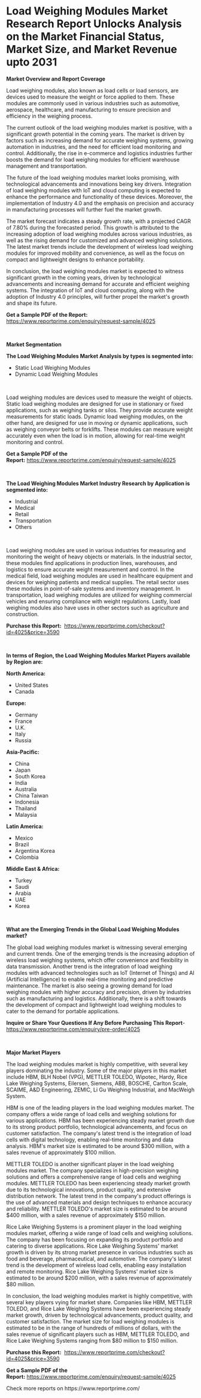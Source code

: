 <p><h1>Load Weighing Modules Market Research Report Unlocks Analysis on the Market Financial Status, Market Size, and Market Revenue upto 2031</h1></p><p><strong>Market Overview and Report Coverage</strong></p>
<p><p>Load weighing modules, also known as load cells or load sensors, are devices used to measure the weight or force applied to them. These modules are commonly used in various industries such as automotive, aerospace, healthcare, and manufacturing to ensure precision and efficiency in the weighing process.</p><p>The current outlook of the load weighing modules market is positive, with a significant growth potential in the coming years. The market is driven by factors such as increasing demand for accurate weighing systems, growing automation in industries, and the need for efficient load monitoring and control. Additionally, the rise in e-commerce and logistics industries further boosts the demand for load weighing modules for efficient warehouse management and transportation.</p><p>The future of the load weighing modules market looks promising, with technological advancements and innovations being key drivers. Integration of load weighing modules with IoT and cloud computing is expected to enhance the performance and functionality of these devices. Moreover, the implementation of Industry 4.0 and the emphasis on precision and accuracy in manufacturing processes will further fuel the market growth.</p><p>The market forecast indicates a steady growth rate, with a projected CAGR of 7.80% during the forecasted period. This growth is attributed to the increasing adoption of load weighing modules across various industries, as well as the rising demand for customized and advanced weighing solutions. The latest market trends include the development of wireless load weighing modules for improved mobility and convenience, as well as the focus on compact and lightweight designs to enhance portability.</p><p>In conclusion, the load weighing modules market is expected to witness significant growth in the coming years, driven by technological advancements and increasing demand for accurate and efficient weighing systems. The integration of IoT and cloud computing, along with the adoption of Industry 4.0 principles, will further propel the market's growth and shape its future.</p></p>
<p><strong>Get a Sample PDF of the Report:</strong> <a href="https://www.reportprime.com/enquiry/request-sample/4025">https://www.reportprime.com/enquiry/request-sample/4025</a></p>
<p>&nbsp;</p>
<p><strong>Market Segmentation</strong></p>
<p><strong>The Load Weighing Modules Market Analysis by types is segmented into:</strong></p>
<p><ul><li>Static Load Weighing Modules</li><li>Dynamic Load Weighing Modules</li></ul></p>
<p>&nbsp;</p>
<p><p>Load weighing modules are devices used to measure the weight of objects. Static load weighing modules are designed for use in stationary or fixed applications, such as weighing tanks or silos. They provide accurate weight measurements for static loads. Dynamic load weighing modules, on the other hand, are designed for use in moving or dynamic applications, such as weighing conveyor belts or forklifts. These modules can measure weight accurately even when the load is in motion, allowing for real-time weight monitoring and control.</p></p>
<p><strong>Get a Sample PDF of the Report:</strong>&nbsp;<a href="https://www.reportprime.com/enquiry/request-sample/4025">https://www.reportprime.com/enquiry/request-sample/4025</a></p>
<p>&nbsp;</p>
<p><strong>The Load Weighing Modules Market Industry Research by Application is segmented into:</strong></p>
<p><ul><li>Industrial</li><li>Medical</li><li>Retail</li><li>Transportation</li><li>Others</li></ul></p>
<p>&nbsp;</p>
<p><p>Load weighing modules are used in various industries for measuring and monitoring the weight of heavy objects or materials. In the industrial sector, these modules find applications in production lines, warehouses, and logistics to ensure accurate weight measurement and control. In the medical field, load weighing modules are used in healthcare equipment and devices for weighing patients and medical supplies. The retail sector uses these modules in point-of-sale systems and inventory management. In transportation, load weighing modules are utilized for weighing commercial vehicles and ensuring compliance with weight regulations. Lastly, load weighing modules also have uses in other sectors such as agriculture and construction.</p></p>
<p><strong>Purchase this Report:</strong>&nbsp; <a href="https://www.reportprime.com/checkout?id=4025&price=3590">https://www.reportprime.com/checkout?id=4025&price=3590</a></p>
<p>&nbsp;</p>
<p><strong>In terms of Region, the Load Weighing Modules Market Players available by Region are:</strong></p>
<p>
    <p> <strong> North America: </strong>
        <ul>
            <li>United States</li>
            <li>Canada</li>
        </ul>
        </p> 
    <p> <strong> Europe: </strong>
        <ul>
            <li>Germany</li>
            <li>France</li>
            <li>U.K.</li>
            <li>Italy</li>
            <li>Russia</li>
        </ul>
        </p> 
    <p> <strong> Asia-Pacific: </strong>
        <ul>
            <li>China</li>
            <li>Japan</li>
            <li>South Korea</li>
            <li>India</li>
            <li>Australia</li>
            <li>China Taiwan</li>
            <li>Indonesia</li>
            <li>Thailand</li>
            <li>Malaysia</li>
        </ul>
        </p> 
    <p> <strong> Latin America: </strong>
        <ul>
            <li>Mexico</li>
            <li>Brazil</li>
            <li>Argentina Korea</li>
            <li>Colombia</li>
        </ul>
        </p> 
    <p> <strong> Middle East & Africa: </strong>
        <ul>
            <li>Turkey</li>
            <li>Saudi</li>
            <li>Arabia</li>
            <li>UAE</li>
            <li>Korea</li>
        </ul>
    </p>
    </p>
<p>&nbsp;</p>
<p><strong>What are the Emerging Trends in the Global Load Weighing Modules market?</strong></p>
<p><p>The global load weighing modules market is witnessing several emerging and current trends. One of the emerging trends is the increasing adoption of wireless load weighing systems, which offer convenience and flexibility in data transmission. Another trend is the integration of load weighing modules with advanced technologies such as IoT (Internet of Things) and AI (Artificial Intelligence) to enable real-time monitoring and predictive maintenance. The market is also seeing a growing demand for load weighing modules with higher accuracy and precision, driven by industries such as manufacturing and logistics. Additionally, there is a shift towards the development of compact and lightweight load weighing modules to cater to the demand for portable applications.</p></p>
<p><strong>Inquire or Share Your Questions If Any Before Purchasing This Report</strong>- <a href="https://www.reportprime.com/enquiry/pre-order/4025">https://www.reportprime.com/enquiry/pre-order/4025</a></p>
<p>&nbsp;</p>
<p><strong>Major Market Players</strong></p>
<p><p>The load weighing modules market is highly competitive, with several key players dominating the industry. Some of the major players in this market include HBM, BLH Nobel (VPG), METTLER TOLEDO, Wipotec, Hardy, Rice Lake Weighing Systems, Eilersen, Siemens, ABB, BOSCHE, Carlton Scale, SCAIME, A&D Engineering, ZEMIC, Li Gu Weighing Industrial, and MacWeigh System.</p><p>HBM is one of the leading players in the load weighing modules market. The company offers a wide range of load cells and weighing solutions for various applications. HBM has been experiencing steady market growth due to its strong product portfolio, technological advancements, and focus on customer satisfaction. The company's latest trend is the integration of load cells with digital technology, enabling real-time monitoring and data analysis. HBM's market size is estimated to be around $300 million, with a sales revenue of approximately $100 million.</p><p>METTLER TOLEDO is another significant player in the load weighing modules market. The company specializes in high-precision weighing solutions and offers a comprehensive range of load cells and weighing modules. METTLER TOLEDO has been experiencing steady market growth due to its technological innovations, product quality, and extensive distribution network. The latest trend in the company's product offerings is the use of advanced materials and design techniques to enhance accuracy and reliability. METTLER TOLEDO's market size is estimated to be around $400 million, with a sales revenue of approximately $150 million.</p><p>Rice Lake Weighing Systems is a prominent player in the load weighing modules market, offering a wide range of load cells and weighing solutions. The company has been focusing on expanding its product portfolio and catering to diverse applications. Rice Lake Weighing Systems' market growth is driven by its strong market presence in various industries such as food and beverage, pharmaceutical, and automotive. The company's latest trend is the development of wireless load cells, enabling easy installation and remote monitoring. Rice Lake Weighing Systems' market size is estimated to be around $200 million, with a sales revenue of approximately $80 million.</p><p>In conclusion, the load weighing modules market is highly competitive, with several key players vying for market share. Companies like HBM, METTLER TOLEDO, and Rice Lake Weighing Systems have been experiencing steady market growth, driven by technological advancements, product quality, and customer satisfaction. The market size for load weighing modules is estimated to be in the range of hundreds of millions of dollars, with the sales revenue of significant players such as HBM, METTLER TOLEDO, and Rice Lake Weighing Systems ranging from $80 million to $150 million.</p></p>
<p><strong>Purchase this Report:</strong>&nbsp;&nbsp;<a href="https://www.reportprime.com/checkout?id=4025&price=3590">https://www.reportprime.com/checkout?id=4025&price=3590</a></p>
<p></p>
<p><strong>Get a Sample PDF of the Report:</strong>&nbsp;<a href="https://www.reportprime.com/enquiry/request-sample/4025">https://www.reportprime.com/enquiry/request-sample/4025</a></p>
<p>Check more reports on https://www.reportprime.com/</p>
